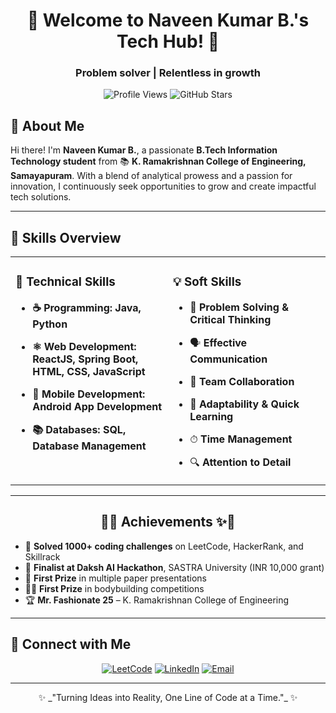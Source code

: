 <h1 align="center">🚀 Welcome to Naveen Kumar B.'s Tech Hub! 🚀</h1>
<h3 align="center">Problem solver | Relentless in growth </h3>

<p align="center">
  <img src="https://komarev.com/ghpvc/?username=naveenkumar&label=Profile%20Views&color=brightgreen&style=for-the-badge" alt="Profile Views"/>
  <img src="https://img.shields.io/github/stars/naveenkumar?style=for-the-badge&label=⭐ GitHub Stars&color=gold" alt="GitHub Stars"/>
</p>


## 👋 About Me
Hi there! I'm **Naveen Kumar B.**, a passionate **B.Tech Information Technology student** from 📚 **K. Ramakrishnan College of Engineering, Samayapuram**. With a blend of analytical prowess and a passion for innovation, I continuously seek opportunities to grow and create impactful tech solutions.

---

## 🌟 Skills Overview

<table align="center" width="100%">
  <tr>
    <td valign="top" width="50%">
      
### 🔧 Technical Skills

- **☕ Programming: Java, Python**
- **⚛️ Web Development: ReactJS, Spring Boot, HTML, CSS, JavaScript**
- **📱 Mobile Development: Android App Development**
- **📚 Databases: SQL, Database Management**

    </td>
    <td valign="top" width="50%">
      
### 💡 Soft Skills

- 🧩 **Problem Solving & Critical Thinking**
- 🗣 **Effective Communication**
- 🤝 **Team Collaboration**
- 🚀 **Adaptability & Quick Learning**
- ⏱ **Time Management**
- 🔍 **Attention to Detail**

    </td>
  </tr>
</table>

---

<h2 align="center">🏅✨ Achievements ✨🏅</h2>

- 🥇 **Solved 1000+ coding challenges** on LeetCode, HackerRank, and Skillrack
- 🤖 **Finalist at Daksh AI Hackathon**, SASTRA University (INR 10,000 grant)
- 📜 **First Prize** in multiple paper presentations
- 🏋️‍♂️ **First Prize** in bodybuilding competitions
- 🏆 **Mr. Fashionate 25** – K. Ramakrishnan College of Engineering

---
## 🌟 Connect with Me

<p align="center">
  <a href="https://leetcode.com/u/B_Naveenkumar/"><img src="https://img.shields.io/badge/LeetCode-000000.svg?&style=for-the-badge&logo=leetcode&logoColor=white" alt="LeetCode"/></a>
  <a href="https://www.linkedin.com/in/naveenkumarb715/"><img src="https://img.shields.io/badge/LinkedIn-0077B5.svg?&style=for-the-badge&logo=linkedin&logoColor=white" alt="LinkedIn"/></a>
  <a href="mailto:bknaveen712005@gmail.com"><img src="https://img.shields.io/badge/Email-FF4B4B.svg?&style=for-the-badge&logo=gmail&logoColor=white" alt="Email"/></a>
</p>

---

<p align="center">
✨ _"Turning Ideas into Reality, One Line of Code at a Time."_ ✨
</p>
